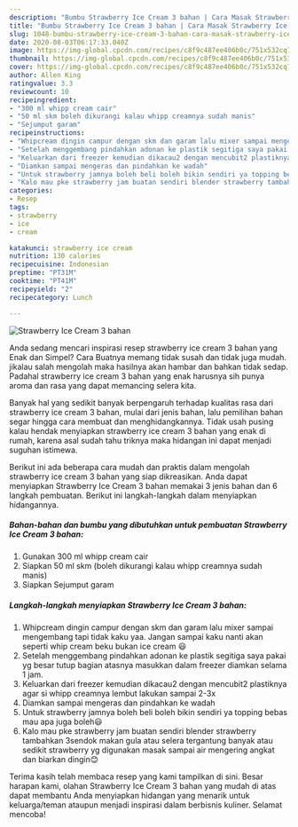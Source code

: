 ```yaml
---
description: "Bumbu Strawberry Ice Cream 3 bahan | Cara Masak Strawberry Ice Cream 3 bahan Yang Lezat"
title: "Bumbu Strawberry Ice Cream 3 bahan | Cara Masak Strawberry Ice Cream 3 bahan Yang Lezat"
slug: 1048-bumbu-strawberry-ice-cream-3-bahan-cara-masak-strawberry-ice-cream-3-bahan-yang-lezat
date: 2020-08-03T06:17:33.040Z
image: https://img-global.cpcdn.com/recipes/c8f9c487ee406b0c/751x532cq70/strawberry-ice-cream-3-bahan-foto-resep-utama.jpg
thumbnail: https://img-global.cpcdn.com/recipes/c8f9c487ee406b0c/751x532cq70/strawberry-ice-cream-3-bahan-foto-resep-utama.jpg
cover: https://img-global.cpcdn.com/recipes/c8f9c487ee406b0c/751x532cq70/strawberry-ice-cream-3-bahan-foto-resep-utama.jpg
author: Allen King
ratingvalue: 3.3
reviewcount: 10
recipeingredient:
- "300 ml whipp cream cair"
- "50 ml skm boleh dikurangi kalau whipp creamnya sudah manis"
- "Sejumput garam"
recipeinstructions:
- "Whipcream dingin campur dengan skm dan garam lalu mixer sampai mengembang tapi tidak kaku yaa. Jangan sampai kaku nanti akan seperti whip cream beku bukan ice cream 😃"
- "Setelah menggembang pindahkan adonan ke plastik segitiga saya pakai yg besar tutup bagian atasnya masukkan dalam freezer diamkan selama 1 jam."
- "Keluarkan dari freezer kemudian dikacau2 dengan mencubit2 plastiknya agar si whipp creamnya lembut lakukan sampai 2-3x"
- "Diamkan sampai mengeras dan pindahkan ke wadah"
- "Untuk strawberry jamnya boleh beli boleh bikin sendiri ya topping bebas mau apa juga boleh😃"
- "Kalo mau pke strawberry jam buatan sendiri blender strawberry tambahkan 3sendok makan gula atau selera tergantung banyak atau sedikit strawberry yg digunakan masak sampai air mengering angkat dan biarkan dingin😊"
categories:
- Resep
tags:
- strawberry
- ice
- cream

katakunci: strawberry ice cream 
nutrition: 130 calories
recipecuisine: Indonesian
preptime: "PT31M"
cooktime: "PT41M"
recipeyield: "2"
recipecategory: Lunch

---
```



![Strawberry Ice Cream 3 bahan](https://img-global.cpcdn.com/recipes/c8f9c487ee406b0c/751x532cq70/strawberry-ice-cream-3-bahan-foto-resep-utama.jpg)

Anda sedang mencari inspirasi resep strawberry ice cream 3 bahan yang Enak dan Simpel? Cara Buatnya memang tidak susah dan tidak juga mudah. jikalau salah mengolah maka hasilnya akan hambar dan bahkan tidak sedap. Padahal strawberry ice cream 3 bahan yang enak harusnya sih punya aroma dan rasa yang dapat memancing selera kita.



Banyak hal yang sedikit banyak berpengaruh terhadap kualitas rasa dari strawberry ice cream 3 bahan, mulai dari jenis bahan, lalu pemilihan bahan segar hingga cara membuat dan menghidangkannya. Tidak usah pusing kalau hendak menyiapkan strawberry ice cream 3 bahan yang enak di rumah, karena asal sudah tahu triknya maka hidangan ini dapat menjadi suguhan istimewa.


Berikut ini ada beberapa cara mudah dan praktis dalam mengolah strawberry ice cream 3 bahan yang siap dikreasikan. Anda dapat menyiapkan Strawberry Ice Cream 3 bahan memakai 3 jenis bahan dan 6 langkah pembuatan. Berikut ini langkah-langkah dalam menyiapkan hidangannya.

<!--inarticleads1-->

##### Bahan-bahan dan bumbu yang dibutuhkan untuk pembuatan Strawberry Ice Cream 3 bahan:

1. Gunakan 300 ml whipp cream cair
1. Siapkan 50 ml skm (boleh dikurangi kalau whipp creamnya sudah manis)
1. Siapkan Sejumput garam




<!--inarticleads2-->

##### Langkah-langkah menyiapkan Strawberry Ice Cream 3 bahan:

1. Whipcream dingin campur dengan skm dan garam lalu mixer sampai mengembang tapi tidak kaku yaa. Jangan sampai kaku nanti akan seperti whip cream beku bukan ice cream 😃
1. Setelah menggembang pindahkan adonan ke plastik segitiga saya pakai yg besar tutup bagian atasnya masukkan dalam freezer diamkan selama 1 jam.
1. Keluarkan dari freezer kemudian dikacau2 dengan mencubit2 plastiknya agar si whipp creamnya lembut lakukan sampai 2-3x
1. Diamkan sampai mengeras dan pindahkan ke wadah
1. Untuk strawberry jamnya boleh beli boleh bikin sendiri ya topping bebas mau apa juga boleh😃
1. Kalo mau pke strawberry jam buatan sendiri blender strawberry tambahkan 3sendok makan gula atau selera tergantung banyak atau sedikit strawberry yg digunakan masak sampai air mengering angkat dan biarkan dingin😊




Terima kasih telah membaca resep yang kami tampilkan di sini. Besar harapan kami, olahan Strawberry Ice Cream 3 bahan yang mudah di atas dapat membantu Anda menyiapkan hidangan yang menarik untuk keluarga/teman ataupun menjadi inspirasi dalam berbisnis kuliner. Selamat mencoba!
